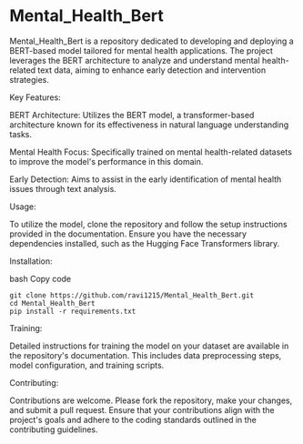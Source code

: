 # Mental_Health_Bert

Mental_Health_Bert is a repository dedicated to developing and deploying a BERT-based model tailored for mental health applications. The project leverages the BERT architecture to analyze and understand mental health-related text data, aiming to enhance early detection and intervention strategies.

Key Features:

BERT Architecture: Utilizes the BERT model, a transformer-based architecture known for its effectiveness in natural language understanding tasks.

Mental Health Focus: Specifically trained on mental health-related datasets to improve the model's performance in this domain.

Early Detection: Aims to assist in the early identification of mental health issues through text analysis.

Usage:

To utilize the model, clone the repository and follow the setup instructions provided in the documentation. Ensure you have the necessary dependencies installed, such as the Hugging Face Transformers library.

Installation:

bash
Copy code
```
git clone https://github.com/ravi1215/Mental_Health_Bert.git
cd Mental_Health_Bert
pip install -r requirements.txt
```
Training:

Detailed instructions for training the model on your dataset are available in the repository's documentation. This includes data preprocessing steps, model configuration, and training scripts.

Contributing:

Contributions are welcome. Please fork the repository, make your changes, and submit a pull request. Ensure that your contributions align with the project's goals and adhere to the coding standards outlined in the contributing guidelines.
